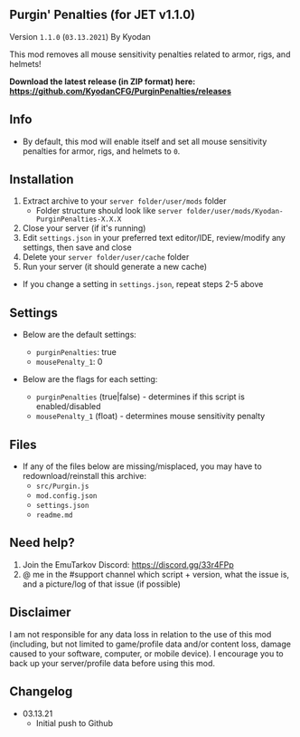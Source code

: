 Purgin' Penalties (for JET v1.1.0) 
----------------
Version `1.1.0` (`03.13.2021`)
By Kyodan

This mod removes all mouse sensitivity penalties related to armor, rigs, and helmets!

**Download the latest release (in ZIP format) here: https://github.com/KyodanCFG/PurginPenalties/releases**
                                                                                   
## Info

- By default, this mod will enable itself and set all mouse sensitivity penalties for armor, rigs, and helmets to `0`.

## Installation

1. Extract archive to your `server folder/user/mods` folder 
    * Folder structure should look like `server folder/user/mods/Kyodan-PurginPenalties-X.X.X`
2. Close your server (if it's running)
3. Edit `settings.json` in your preferred text editor/IDE, review/modify any settings, then save and close
4. Delete your `server folder/user/cache` folder
5. Run your server (it should generate a new cache)

* If you change a setting in `settings.json`, repeat steps 2-5 above

## Settings

- Below are the default settings:
    * `purginPenalties`: true
    * `mousePenalty_1`: 0

- Below are the flags for each setting:
    * `purginPenalties` (true|false)          - determines if this script is enabled/disabled
    * `mousePenalty_1` (float)                - determines mouse sensitivity penalty

## Files

- If any of the files below are missing/misplaced, you may have to redownload/reinstall this archive:
    * `src/Purgin.js`
    * `mod.config.json`
    * `settings.json`
    * `readme.md`

## Need help?

1. Join the EmuTarkov Discord: https://discord.gg/33r4FPp
2. @ me in the #support channel which script + version, what the issue is, and a picture/log of that issue (if possible)

## Disclaimer

I am not responsible for any data loss in relation to the use of this mod (including, but not limited to game/profile data and/or content loss, damage caused to your software, computer, or mobile device). I encourage you to back up your server/profile data before using this mod.

## Changelog

- 03.13.21
    * Initial push to Github
